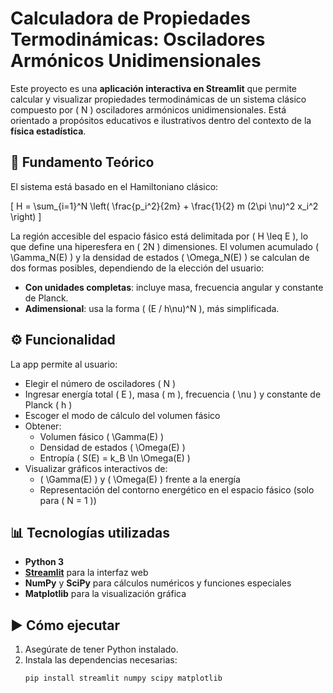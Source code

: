 # Calculadora de Propiedades Termodinámicas: Osciladores Armónicos Unidimensionales

Este proyecto es una **aplicación interactiva en Streamlit** que permite calcular y visualizar propiedades termodinámicas de un sistema clásico compuesto por \( N \) osciladores armónicos unidimensionales. Está orientado a propósitos educativos e ilustrativos dentro del contexto de la **física estadística**.

## 🧪 Fundamento Teórico

El sistema está basado en el Hamiltoniano clásico:

\[
H = \sum_{i=1}^N \left( \frac{p_i^2}{2m} + \frac{1}{2} m (2\pi \nu)^2 x_i^2 \right)
\]

La región accesible del espacio fásico está delimitada por \( H \leq E \), lo que define una hiperesfera en \( 2N \) dimensiones. El volumen acumulado \( \Gamma_N(E) \) y la densidad de estados \( \Omega_N(E) \) se calculan de dos formas posibles, dependiendo de la elección del usuario:

- **Con unidades completas**: incluye masa, frecuencia angular y constante de Planck.
- **Adimensional**: usa la forma \( (E / h\nu)^N \), más simplificada.

## ⚙️ Funcionalidad

La app permite al usuario:

- Elegir el número de osciladores \( N \)
- Ingresar energía total \( E \), masa \( m \), frecuencia \( \nu \) y constante de Planck \( h \)
- Escoger el modo de cálculo del volumen fásico
- Obtener:
  - Volumen fásico \( \Gamma(E) \)
  - Densidad de estados \( \Omega(E) \)
  - Entropía \( S(E) = k_B \ln \Omega(E) \)
- Visualizar gráficos interactivos de:
  - \( \Gamma(E) \) y \( \Omega(E) \) frente a la energía
  - Representación del contorno energético en el espacio fásico (solo para \( N = 1 \))

## 📊 Tecnologías utilizadas

- **Python 3**
- **[Streamlit](https://streamlit.io/)** para la interfaz web
- **NumPy** y **SciPy** para cálculos numéricos y funciones especiales
- **Matplotlib** para la visualización gráfica

## ▶️ Cómo ejecutar

1. Asegúrate de tener Python instalado.
2. Instala las dependencias necesarias:
   ```bash
   pip install streamlit numpy scipy matplotlib

